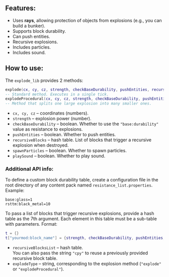 ## Features:
- Uses **rays**, allowing protection of objects from explosions (e.g., you can build a bunker).  
- Supports block durability.  
- Can push entities.  
- Recursive explosions.  
- Includes particles.  
- Includes sound.  

## How to use:

The `explode_lib` provides 2 methods:  
```lua
explode(cx, cy, cz, strength, checkBaseDurability, pushEntities, recursiveBlocks)
-- Standard method. Executes in a single tick.
explodeProcedural(cx, cy, cz, strength, checkBaseDurability, pushEntities, recursiveBlocks, spawnParticles, playSound)
-- Method that splits one large explosion into many smaller ones.
```

- `cx, cy, cz` – coordinates (numbers).  
- `strength` – explosion power (number).  
- `checkBaseDurability` – boolean. Whether to use the `"base:durability"` value as resistance to explosions.  
- `pushEntities` – boolean. Whether to push entities.  
- `recursiveBlocks` – hash table. List of blocks that trigger a recursive explosion when destroyed.  
- `spawnParticles` – boolean. Whether to spawn particles.  
- `playSound` – boolean. Whether to play sound.  

### Additional API info:

To define a custom block durability table, create a configuration file in the root directory of any content pack named `resistance_list.properties`. Example:  
```properties
base:glass=1
rsttm:black_metal=10
```

To pass a list of blocks that trigger recursive explosions, provide a hash table as the 7th argument. Each element in this table must be a sub-table with parameters. Format:  
```lua
t = {}
t["yourmod:block_name"] = {strength, checkBaseDurability, pushEntities, recursiveBlocksList, explodeType, spawnParticles, playSound}
```

- `recursiveBlocksList` – hash table.  
  You can also pass the string `"cpy"` to reuse a previously provided recursive block table.  
- `explodeType` – string, corresponding to the explosion method (`"explode"` or `"explodeProcedural"`).
